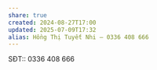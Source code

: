 ```yaml
---
share: true
created: 2024-08-27T17:00
updated: 2025-07-09T17:32
alias: Hồng Thị Tuyết Nhi – 0336 408 666
---
```

SĐT:: 0336 408 666
